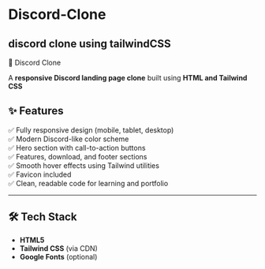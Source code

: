 # Discord-Clone
discord clone using tailwindCSS
---
💬 Discord Clone

A **responsive Discord landing page clone** built using **HTML and Tailwind CSS**

## ✨ Features

✅ Fully responsive design (mobile, tablet, desktop)  
✅ Modern Discord-like color scheme  
✅ Hero section with call-to-action buttons  
✅ Features, download, and footer sections  
✅ Smooth hover effects using Tailwind utilities  
✅ Favicon included  
✅ Clean, readable code for learning and portfolio

---

## 🛠️ Tech Stack

- **HTML5**
- **Tailwind CSS** (via CDN)
- **Google Fonts** (optional)